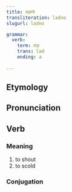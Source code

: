 ```yaml
---
title: लड़णो
transliteration: ladno
slugurl: ladno

grammar: 
  verb:
    term: लड़
    trans: lad
    ending: a
  
---
```

## Etymology

## Pronunciation

## Verb
### Meaning
1. to shout
2. to scold

### Conjugation
<verb-conj :grammar="grammar"></verb-conj>